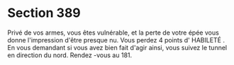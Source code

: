 # Section 389

Privé de vos armes, vous êtes vulnérable, et la perte de votre épée vous donne
l'impression d'être presque nu. Vous perdez 4 points d' HABILETÉ . En vous demandant si
vous avez bien fait d'agir ainsi, vous suivez le tunnel en direction du nord. Rendez -vous
au 181.